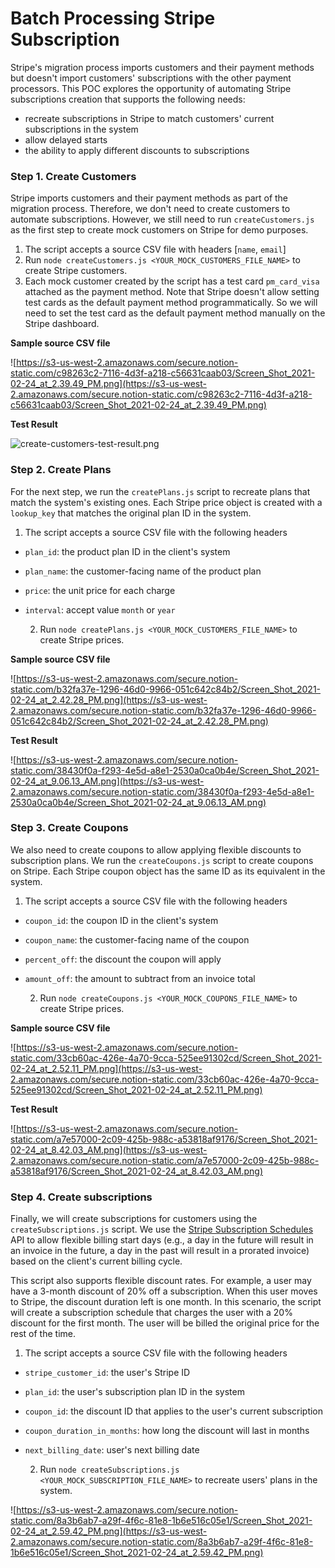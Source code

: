 # Batch Processing Stripe Subscription

Stripe's migration process imports customers and their payment methods but doesn't import customers' subscriptions with the other payment processors. This POC explores the opportunity of automating Stripe subscriptions creation that supports the following needs:

- recreate subscriptions in Stripe to match customers' current subscriptions in the system
- allow delayed starts
- the ability to apply different discounts to subscriptions

### Step 1. Create Customers

Stripe imports customers and their payment methods as part of the migration process. Therefore, we don't need to create customers to automate subscriptions. However, we still need to run `createCustomers.js` as the first step to create mock customers on Stripe for demo purposes.

1. The script accepts a source CSV file with headers [`name`, `email`]
2. Run `node createCustomers.js <YOUR_MOCK_CUSTOMERS_FILE_NAME>` to create Stripe customers.
3. Each mock customer created by the script has a test card `pm_card_visa` attached as the payment method. Note that Stripe doesn't allow setting test cards as the default payment method programmatically. So we will need to set the test card as the default payment method manually on the Stripe dashboard.

**Sample source CSV file**

![https://s3-us-west-2.amazonaws.com/secure.notion-static.com/c98263c2-7116-4d3f-a218-c56631caab03/Screen_Shot_2021-02-24_at_2.39.49_PM.png](https://s3-us-west-2.amazonaws.com/secure.notion-static.com/c98263c2-7116-4d3f-a218-c56631caab03/Screen_Shot_2021-02-24_at_2.39.49_PM.png)

**Test Result**

![create-customers-test-result.png](https://s3-us-west-2.amazonaws.com/secure.notion-static.com/09d2cd81-875e-41a0-adfd-8378e36b26b3/Screen_Shot_2021-02-24_at_10.50.20_AM.png)

### Step 2. Create Plans

For the next step, we run the `createPlans.js` script to recreate plans that match the system's existing ones. Each Stripe price object is created with a `lookup_key` that matches the original plan ID in the system.

1. The script accepts a source CSV file with the following headers

- `plan_id`: the product plan ID in the client's system
- `plan_name`: the customer-facing name of the product plan
- `price`: the unit price for each charge
- `interval`: accept value `month` or `year`

  2. Run `node createPlans.js <YOUR_MOCK_CUSTOMERS_FILE_NAME>` to create Stripe prices.

**Sample source CSV file**

![https://s3-us-west-2.amazonaws.com/secure.notion-static.com/b32fa37e-1296-46d0-9966-051c642c84b2/Screen_Shot_2021-02-24_at_2.42.28_PM.png](https://s3-us-west-2.amazonaws.com/secure.notion-static.com/b32fa37e-1296-46d0-9966-051c642c84b2/Screen_Shot_2021-02-24_at_2.42.28_PM.png)

**Test Result**

![https://s3-us-west-2.amazonaws.com/secure.notion-static.com/38430f0a-f293-4e5d-a8e1-2530a0ca0b4e/Screen_Shot_2021-02-24_at_9.06.13_AM.png](https://s3-us-west-2.amazonaws.com/secure.notion-static.com/38430f0a-f293-4e5d-a8e1-2530a0ca0b4e/Screen_Shot_2021-02-24_at_9.06.13_AM.png)

### Step 3. Create Coupons

We also need to create coupons to allow applying flexible discounts to subscription plans. We run the `createCoupons.js` script to create coupons on Stripe. Each Stripe coupon object has the same ID as its equivalent in the system.

1. The script accepts a source CSV file with the following headers

- `coupon_id`: the coupon ID in the client's system
- `coupon_name`: the customer-facing name of the coupon
- `percent_off`: the discount the coupon will apply
- `amount_off`: the amount to subtract from an invoice total

  2. Run `node createCoupons.js <YOUR_MOCK_COUPONS_FILE_NAME>` to create Stripe prices.

**Sample source CSV file**

![https://s3-us-west-2.amazonaws.com/secure.notion-static.com/33cb60ac-426e-4a70-9cca-525ee91302cd/Screen_Shot_2021-02-24_at_2.52.11_PM.png](https://s3-us-west-2.amazonaws.com/secure.notion-static.com/33cb60ac-426e-4a70-9cca-525ee91302cd/Screen_Shot_2021-02-24_at_2.52.11_PM.png)

**Test Result**

![https://s3-us-west-2.amazonaws.com/secure.notion-static.com/a7e57000-2c09-425b-988c-a53818af9176/Screen_Shot_2021-02-24_at_8.42.03_AM.png](https://s3-us-west-2.amazonaws.com/secure.notion-static.com/a7e57000-2c09-425b-988c-a53818af9176/Screen_Shot_2021-02-24_at_8.42.03_AM.png)

### Step 4. Create subscriptions

Finally, we will create subscriptions for customers using the `createSubscriptions.js` script. We use the [Stripe Subscription Schedules](https://stripe.com/docs/api/subscription_schedules) API to allow flexible billing start days (e.g., a day in the future will result in an invoice in the future, a day in the past will result in a prorated invoice) based on the client's current billing cycle.

This script also supports flexible discount rates. For example, a user may have a 3-month discount of 20% off a subscription. When this user moves to Stripe, the discount duration left is one month. In this scenario, the script will create a subscription schedule that charges the user with a 20% discount for the first month. The user will be billed the original price for the rest of the time.

1. The script accepts a source CSV file with the following headers

- `stripe_customer_id`: the user's Stripe ID
- `plan_id`: the user's subscription plan ID in the system
- `coupon_id`: the discount ID that applies to the user's current subscription
- `coupon_duration_in_months`: how long the discount will last in months
- `next_billing_date`: user's next billing date

  2. Run `node createSubscriptions.js <YOUR_MOCK_SUBSCRIPTION_FILE_NAME>` to recreate users' plans in the system.

![https://s3-us-west-2.amazonaws.com/secure.notion-static.com/8a3b6ab7-a29f-4f6c-81e8-1b6e516c05e1/Screen_Shot_2021-02-24_at_2.59.42_PM.png](https://s3-us-west-2.amazonaws.com/secure.notion-static.com/8a3b6ab7-a29f-4f6c-81e8-1b6e516c05e1/Screen_Shot_2021-02-24_at_2.59.42_PM.png)

